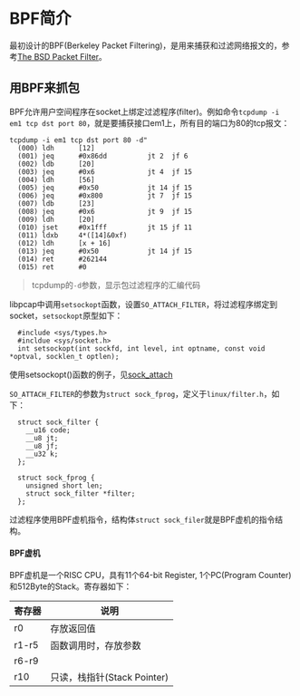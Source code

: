 # BPF简介
  最初设计的BPF(Berkeley Packet Filtering)，是用来捕获和过滤网络报文的，参考[The BSD Packet Filter](bpf-usenix93.pdf)。

## 用BPF来抓包
  BPF允许用户空间程序在socket上绑定过滤程序(filter)。例如命令`tcpdump -i em1 tcp dst port 80`，就是要捕获接口em1上，所有目的端口为80的tcp报文：

```
tcpdump -i em1 tcp dst port 80 -d"
  (000) ldh      [12]
  (001) jeq      #0x86dd          jt 2	jf 6
  (002) ldb      [20]
  (003) jeq      #0x6             jt 4	jf 15
  (004) ldh      [56]
  (005) jeq      #0x50            jt 14	jf 15
  (006) jeq      #0x800           jt 7	jf 15
  (007) ldb      [23]
  (008) jeq      #0x6             jt 9	jf 15
  (009) ldh      [20]
  (010) jset     #0x1fff          jt 15	jf 11
  (011) ldxb     4*([14]&0xf)
  (012) ldh      [x + 16]
  (013) jeq      #0x50            jt 14	jf 15
  (014) ret      #262144
  (015) ret      #0
```

> tcpdump的`-d`参数，显示包过滤程序的汇编代码

  libpcap中调用`setsockopt`函数，设置`SO_ATTACH_FILTER`，将过滤程序绑定到socket，`setsockopt`原型如下：

```
  #include <sys/types.h>
  #incldue <sys/socket.h>
  int setsockopt(int sockfd, int level, int optname, const void *optval, socklen_t optlen);
```
  使用setsockopt()函数的例子，见[sock_attach](code/sock_attach.c)

  `SO_ATTACH_FILTER`的参数为`struct sock_fprog`，定义于`linux/filter.h`，如下：
```
  struct sock_filter {
    __u16 code;
    __u8 jt;
    __u8 jf;
    __u32 k;
  };

  struct sock_fprog {
    unsigned short len;
    struct sock_filter *filter;
  };
```

  过滤程序使用BPF虚机指令，结构体`struct sock_filer`就是BPF虚机的指令结构。

#### BPF虚机
  BPF虚机是一个RISC CPU，具有11个64-bit Register, 1个PC(Program Counter)和512Byte的Stack。寄存器如下：

  | 寄存器 | 说明 |
  |--------|------|
  | r0     | 存放返回值             |
  | r1-r5  | 函数调用时，存放参数   |
  | r6-r9  |        |
  | r10    | 只读，栈指针(Stack Pointer)    |


